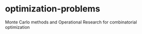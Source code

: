 # optimization-problems
Monte Carlo methods and Operational Research for combinatorial optimization
